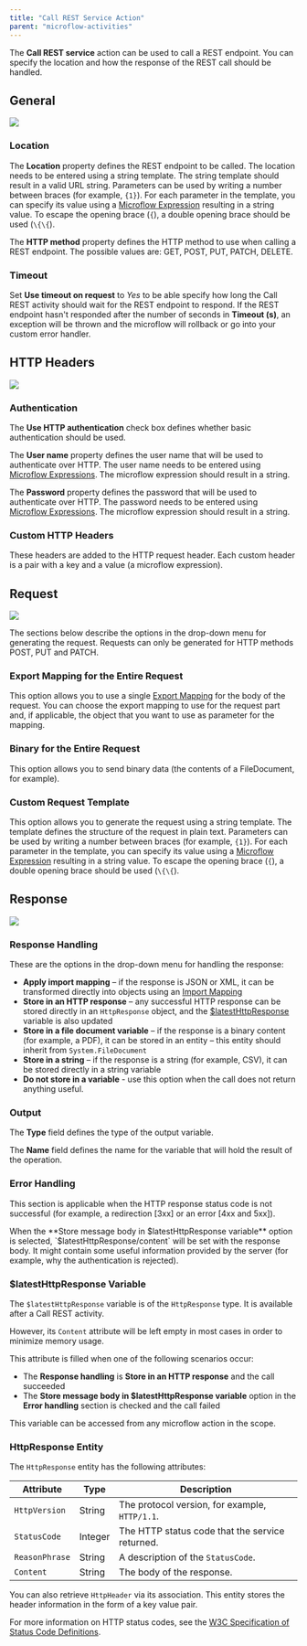 ```yaml
---
title: "Call REST Service Action"
parent: "microflow-activities"
---
```



The **Call REST service** action can be used to call a REST endpoint. You can specify the location and how the response of the REST call should be handled.

## General

![](attachments/19203256/19399080.png)

### Location

The **Location** property defines the REST endpoint to be called. The location needs to be entered using a string template. The string template should result in a valid URL string. Parameters can be used by writing a number between braces (for example, `{1}`). For each parameter in the template, you can specify its value using a [Microflow Expression](microflow-expressions) resulting in a string value. To escape the opening brace (`{`), a double opening brace should be used (`\{\{`).

The **HTTP method** property defines the HTTP method to use when calling a REST endpoint. The possible values are: GET, POST, PUT, PATCH, DELETE.

### Timeout

Set **Use timeout on request** to _Yes_ to be able specify how long the Call REST activity should wait for the REST endpoint 
to respond. If the REST endpoint hasn't responded after the number of seconds in **Timeout (s)**, an exception will be 
thrown and the microflow will rollback or go into your custom error handler.

## HTTP Headers

![](attachments/19203256/19399093.png)

### Authentication

The **Use HTTP authentication** check box defines whether basic authentication should be used.

The **User name** property defines the user name that will be used to authenticate over HTTP. The user name needs to be entered using [Microflow Expressions](microflow-expressions). The microflow expression should result in a string.

The **Password** property defines the password that will be used to authenticate over HTTP. The password needs to be entered using [Microflow Expressions](microflow-expressions). The microflow expression should result in a string.

### Custom HTTP Headers

These headers are added to the HTTP request header. Each custom header is a pair with a key and a value (a microflow expression).

## Request

![](attachments/19203256/19399114.png)

The sections below describe the options in the drop-down menu for generating the request. Requests can only be generated for HTTP methods POST, PUT and PATCH.

### Export Mapping for the Entire Request

This option allows you to use a single [Export Mapping](export-mappings) for the body of the request. You can choose the export mapping to use for the request part and, if applicable, the object that you want to use as parameter for the mapping.

### Binary for the Entire Request

This option allows you to send binary data (the contents of a FileDocument, for example).

### Custom Request Template

This option allows you to generate the request using a string template. The template defines the structure of the request in plain text. Parameters can be used by writing a number between braces (for example, `{1}`). For each parameter in the template, you can specify its value using a [Microflow Expression](microflow-expressions) resulting in a string value. To escape the opening brace (`{`), a double opening brace should be used (`\{\{`).

## Response

![](attachments/19203256/19399084.png)

### Response Handling

These are the options in the drop-down menu for handling the response:

* **Apply import mapping** – if the response is JSON or XML, it can be transformed directly into objects using an [Import Mapping](import-mappings)
* **Store in an HTTP response** – any successful HTTP response can be stored directly in an `HttpResponse` object, and the [$latestHttpResponse](call-rest-action#latesthttpresponse-variable) variable is also updated
* **Store in a file document variable** – if the response is a binary content (for example, a PDF), it can be stored in an entity – this entity should inherit from `System.FileDocument`
* **Store in a string** – if the response is a string (for example, CSV), it can be stored directly in a string variable
* **Do not store in a variable** - use this option when the call does not return anything useful.

### Output

The **Type** field defines the type of the output variable.

The **Name** field defines the name for the variable that will hold the result of the operation.

### Error Handling

This section is applicable when the HTTP response status code is not successful (for example, a redirection [3xx] or an error [4xx and 5xx]).

When the **Store message body in $latestHttpResponse variable** option is selected, `$latestHttpResponse/content` will be set with the response body. It might contain some useful information provided by the server (for example, why the authentication is rejected).

### $latestHttpResponse Variable

The `$latestHttpResponse` variable is of the `HttpResponse` type. It is available after a Call REST activity.

However, its `Content` attribute will be left empty in most cases in order to minimize memory usage.

This attribute is filled when one of the following scenarios occur:
* The **Response handling** is **Store in an HTTP response** and the call succeeded
* The **Store message body in $latestHttpResponse variable** option in the **Error handling** section is checked and the call failed

This variable can be accessed from any microflow action in the scope.

### HttpResponse Entity

The `HttpResponse` entity has the following attributes:

|  Attribute  |  Type  |  Description  |
|  ---  |  ---  |  ---  |
|  `HttpVersion`  |  String  |  The protocol version, for example, `HTTP/1.1`.  |
|  `StatusCode`  |  Integer  |  The HTTP status code that the service returned.  |
|  `ReasonPhrase`  |  String  |  A description of the `StatusCode`.  |
|  `Content`  |  String  |  The body of the response. |

You can also retrieve `HttpHeader` via its association. This entity stores the header information in the form of a key value pair.

For more information on HTTP status codes, see the [W3C Specification of Status Code Definitions](https://www.w3.org/Protocols/rfc2616/rfc2616-sec10.html).
